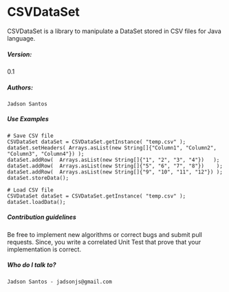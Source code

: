 # CSVDataSet
CSVDataSet is a library to manipulate a DataSet stored in CSV files for Java language. 

##### Version: 

0.1

##### Authors:

    Jadson Santos

##### Use Examples

```
# Save CSV file
CSVDataSet dataSet = CSVDataSet.getInstance( "temp.csv" );
dataSet.setHeaders( Arrays.asList(new String[]{"Column1", "Column2", "Column3", "Column4"}) );
dataSet.addRow(  Arrays.asList(new String[]{"1", "2", "3", "4"})   );
dataSet.addRow(  Arrays.asList(new String[]{"5", "6", "7", "8"})    );
dataSet.addRow(  Arrays.asList(new String[]{"9", "10", "11", "12"}) );
dataSet.storeData();
```


```
# Load CSV file
CSVDataSet dataSet = CSVDataSet.getInstance( "temp.csv" );
dataSet.loadData();
```

##### Contribution guidelines

Be free to implement new algorithms or correct bugs and submit pull requests. Since, you write a correlated Unit Test that prove that your implementation is correct.


##### Who do I talk to?

    Jadson Santos - jadsonjs@gmail.com
